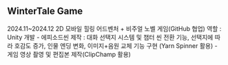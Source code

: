 ## WinterTale Game
2024.11~2024.12
2D 모바일 힐링 어드벤처 + 비주얼 노벨 게임(GitHub 협업)
역할 : Unity 개발
    - 에피소드씬 제작 : 대화 선택지 시스템 및 챕터 씬 전환 기능, 선택지에 따라 호감도 증가, 인물 엔딩 변화, 이미지+음원 교체 기능 구현 (Yarn Spinner 활용)
    - 게임 영상 촬영 및 편집본 제작(ClipChamp 활용)
